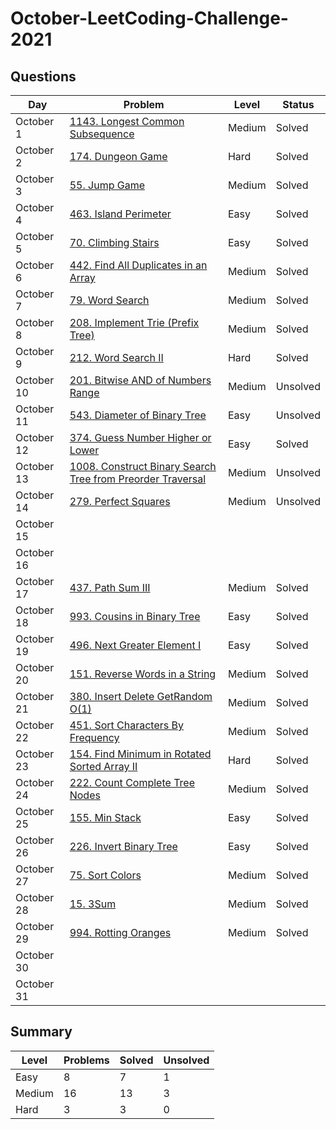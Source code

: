 # October-LeetCoding-Challenge-2021

## Questions
| Day | Problem | Level | Status |
| --- | --- | --- | --- |
| October 1 | [1143. Longest Common Subsequence](https://leetcode.com/problems/longest-common-subsequence/) | Medium | Solved |
| October 2 | [174. Dungeon Game](https://leetcode.com/problems/dungeon-game/) | Hard | Solved |
| October 3 | [55. Jump Game](https://leetcode.com/problems/jump-game/) | Medium | Solved |
| October 4 | [463. Island Perimeter](https://leetcode.com/problems/island-perimeter/) | Easy | Solved |
| October 5 | [70. Climbing Stairs](https://leetcode.com/problems/climbing-stairs/) | Easy | Solved |
| October 6 | [442. Find All Duplicates in an Array](https://leetcode.com/problems/find-all-duplicates-in-an-array/) | Medium | Solved |
| October 7 | [79. Word Search](https://leetcode.com/problems/word-search/) | Medium | Solved |
| October 8 | [208. Implement Trie (Prefix Tree)](https://leetcode.com/problems/implement-trie-prefix-tree/) | Medium | Solved |
| October 9 | [212. Word Search II](https://leetcode.com/problems/word-search-ii/) | Hard | Solved |
| October 10 | [201. Bitwise AND of Numbers Range](https://leetcode.com/problems/bitwise-and-of-numbers-range/) | Medium | Unsolved |
| October 11 | [543. Diameter of Binary Tree](https://leetcode.com/problems/diameter-of-binary-tree/) | Easy | Unsolved |
| October 12 | [374. Guess Number Higher or Lower](https://leetcode.com/problems/guess-number-higher-or-lower/) | Easy | Solved |
| October 13 | [1008. Construct Binary Search Tree from Preorder Traversal](https://leetcode.com/problems/construct-binary-search-tree-from-preorder-traversal/) | Medium | Unsolved |
| October 14 | [279. Perfect Squares](https://leetcode.com/problems/perfect-squares/) | Medium | Unsolved |
| October 15 | []() | | |
| October 16 | []() | | |
| October 17 | [437. Path Sum III](https://leetcode.com/problems/path-sum-iii/) | Medium | Solved |
| October 18 | [993. Cousins in Binary Tree](https://leetcode.com/problems/cousins-in-binary-tree/) | Easy | Solved |
| October 19 | [496. Next Greater Element I](https://leetcode.com/problems/next-greater-element-i/) | Easy | Solved |
| October 20 | [151. Reverse Words in a String](https://leetcode.com/problems/reverse-words-in-a-string/) | Medium | Solved |
| October 21 | [380. Insert Delete GetRandom O(1)](https://leetcode.com/problems/insert-delete-getrandom-o1/) | Medium | Solved |
| October 22 | [451. Sort Characters By Frequency](https://leetcode.com/problems/sort-characters-by-frequency/) | Medium | Solved |
| October 23 | [154. Find Minimum in Rotated Sorted Array II](https://leetcode.com/problems/find-minimum-in-rotated-sorted-array-ii/) | Hard | Solved |
| October 24 | [222. Count Complete Tree Nodes](https://leetcode.com/problems/count-complete-tree-nodes/) | Medium | Solved |
| October 25 | [155. Min Stack](https://leetcode.com/problems/min-stack/) | Easy | Solved |
| October 26 | [226. Invert Binary Tree](https://leetcode.com/problems/invert-binary-tree/) | Easy | Solved |
| October 27 | [75. Sort Colors](https://leetcode.com/problems/sort-colors/) | Medium | Solved |
| October 28 | [15. 3Sum](https://leetcode.com/problems/3sum/) | Medium | Solved |
| October 29 | [994. Rotting Oranges](https://leetcode.com/problems/rotting-oranges/) | Medium | Solved |
| October 30 | []() | | |
| October 31 | []() | | |


## Summary
| Level  | Problems | Solved | Unsolved |
| ---    | --- | --- | --- |
| Easy   | 8 | 7 | 1 |
| Medium | 16 | 13 | 3 |
| Hard   | 3 | 3 | 0 |

